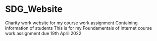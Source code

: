 # SDG_Website
Charity work website for my course work assignment
Containing information of students
This is for my Foundamentals of Internet course work assignment due 19th April 2022